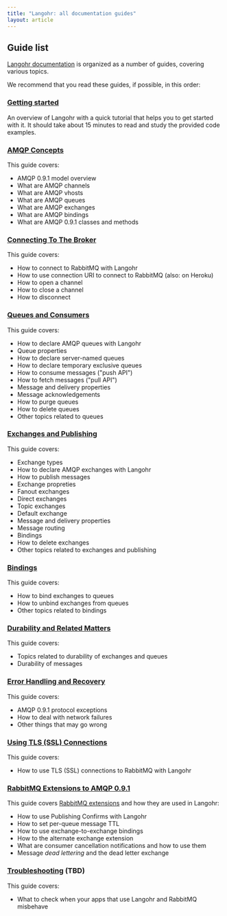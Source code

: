 ```yaml
---
title: "Langohr: all documentation guides"
layout: article
---
```


## Guide list

[Langohr documentation](https://github.com/clojurewerkz/langohr.docs) is organized as a number of guides, covering various topics.

We recommend that you read these guides, if possible, in this order:


###  [Getting started](/articles/getting_started.md)

An overview of Langohr with a quick tutorial that helps you to get started with it. It should take about
15 minutes to read and study the provided code examples.


### [AMQP Concepts](http://www.rabbitmq.com/tutorials/amqp-concepts.html)

This guide covers:

 * AMQP 0.9.1 model overview
 * What are AMQP channels
 * What are AMQP vhosts
 * What are AMQP queues
 * What are AMQP exchanges
 * What are AMQP bindings
 * What are AMQP 0.9.1 classes and methods



### [Connecting To The Broker](/articles/connecting.md)

This guide covers:

 * How to connect to RabbitMQ with Langohr
 * How to use connection URI to connect to RabbitMQ (also: on Heroku)
 * How to open a channel
 * How to close a channel
 * How to disconnect


### [Queues and Consumers](/articles/queues.md)

This guide covers:

 * How to declare AMQP queues with Langohr
 * Queue properties
 * How to declare server-named queues
 * How to declare temporary exclusive queues
 * How to consume messages ("push API")
 * How to fetch messages ("pull API")
 * Message and delivery properties
 * Message acknowledgements
 * How to purge queues
 * How to delete queues
 * Other topics related to queues


### [Exchanges and Publishing](/articles/exchanges.md)

This guide covers:

 * Exchange types
 * How to declare AMQP exchanges with Langohr
 * How to publish messages
 * Exchange propreties
 * Fanout exchanges
 * Direct exchanges
 * Topic exchanges
 * Default exchange
 * Message and delivery properties
 * Message routing
 * Bindings
 * How to delete exchanges
 * Other topics related to exchanges and publishing


### [Bindings](/articles/bindings.md)

This guide covers:

 * How to bind exchanges to queues
 * How to unbind exchanges from queues
 * Other topics related to bindings


### [Durability and Related Matters](/articles/durability.md)

This guide covers:

 * Topics related to durability of exchanges and queues
 * Durability of messages


### [Error Handling and Recovery](/articles/error_handling.md)

This guide covers:

 * AMQP 0.9.1 protocol exceptions
 * How to deal with network failures
 * Other things that may go wrong


### [Using TLS (SSL) Connections](/articles/tls.md)

This guide covers:

 * How to use TLS (SSL) connections to RabbitMQ with Langohr



### [RabbitMQ Extensions to AMQP 0.9.1](/articles/extensions.md)

This guide covers [RabbitMQ extensions](http://www.rabbitmq.com/extensions.md) and how they are used in Langohr:

 * How to use Publishing Confirms with Langohr
 * How to set per-queue message TTL
 * How to use exchange-to-exchange bindings
 * How to the alternate exchange extension
 * What are consumer cancellation notifications and how to use them
 * Message *dead lettering* and the dead letter exchange


### [Troubleshooting](/articles/troubleshooting.md) (TBD)

This guide covers:

 * What to check when your apps that use Langohr and RabbitMQ misbehave
